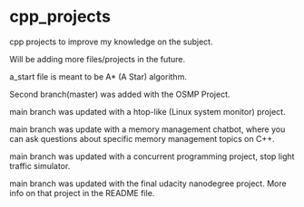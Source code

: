 # cpp_projects

cpp projects to improve my knowledge on the subject.

Will be adding more files/projects in the future.

a_start file is meant to be A* (A Star) algorithm.

Second branch(master) was added with the OSMP Project.

main branch was updated with a htop-like (Linux system monitor) project.

main branch was update with a memory management chatbot, where you can ask questions about specific memory management topics on C++.

main branch was updated with a concurrent programming project, stop light traffic simulator.

main branch was updated with the final udacity nanodegree project. More info on that project in the README file.
